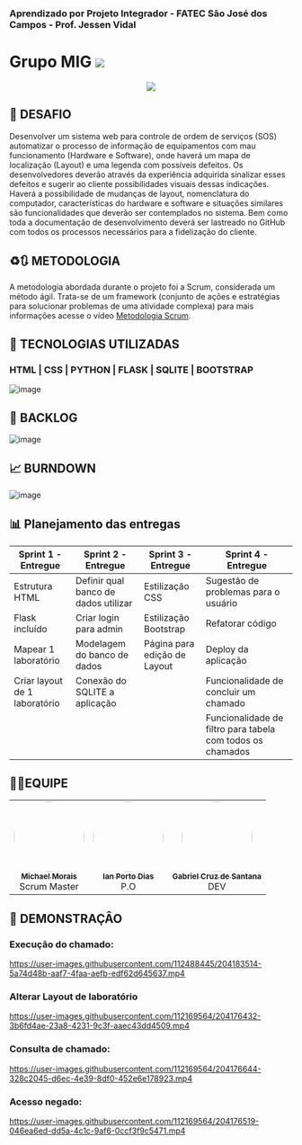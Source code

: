 

### Aprendizado por Projeto Integrador - FATEC São José dos Campos - Prof. Jessen Vidal

# Grupo MIG <a href="" target="_blank"><img src="https://img.shields.io/badge/status-em%20desenvolvimento-yellow"></a>


<div align="center"><img src="https://user-images.githubusercontent.com/53665466/200074701-d2e1f138-f30e-42d2-94f7-9f9211c5f206.png"> </div>




## 🎯 DESAFIO
Desenvolver um sistema web para controle de ordem de serviços (SOS) automatizar o processo de informação de equipamentos com mau funcionamento (Hardware e Software), onde haverá um mapa de localização (Layout) e uma legenda com possíveis defeitos. Os desenvolvedores deverão através da experiência adquirida sinalizar esses defeitos e sugerir ao cliente possibilidades visuais dessas indicações. Haverá a possibilidade de mudanças de layout, nomenclatura do computador, características do hardware e software e situações similares são funcionalidades que deverão ser contemplados no sistema. Bem como toda a documentação de desenvolvimento deverá ser lastreado no GitHub com todos os processos necessários para a fidelização do cliente.

## ♻️🔃 METODOLOGIA
A metodologia abordada durante o projeto foi a Scrum, considerada um método ágil. Trata-se de um framework (conjunto de ações e estratégias para solucionar problemas de uma atividade complexa) para mais informações acesse o vídeo [Metodologia Scrum](https://www.youtube.com/watch?v=XfvQWnRgxG0&t=130s).


## 📖 TECNOLOGIAS UTILIZADAS

### HTML | CSS | PYTHON | FLASK | SQLITE | BOOTSTRAP
![image](https://user-images.githubusercontent.com/53665466/200418928-4087e61d-6bd3-41a6-a213-954247235808.png)




## 📒 BACKLOG
![image](https://user-images.githubusercontent.com/53665466/200192935-3cc4d9aa-55e6-4f74-a6e4-4a88de80ccfc.png)



## 📈 BURNDOWN
![image](https://user-images.githubusercontent.com/53665466/204161910-49ef6c0a-9d96-41e5-a0f9-5da1943763a9.png)



## 📊 Planejamento das entregas
| Sprint 1 - Entregue  | Sprint 2 - Entregue | Sprint 3 - Entregue | Sprint 4 - Entregue |
| ------------- | ------------- | ------------ | ------------- |
| Estrutura HTML  | Definir qual banco de dados utilizar  | Estilização CSS | Sugestão de problemas para o usuário  |
| Flask incluído  | Criar login para admin  | Estilização Bootstrap | Refatorar código  |
| Mapear 1 laboratório  | Modelagem do banco de dados  | Página para edição de Layout |  Deploy da aplicação |
| Criar layout de 1 laboratório  | Conexão do SQLITE a aplicação |  | Funcionalidade de concluir um chamado  |
|                                |                               |  | Funcionalidade de filtro para tabela com todos os chamados |
## 🧑‍🚀EQUIPE


<table>


  <tr>
    <td align="center"><a href="https://github.com/itsmorais"><img style="border-radius: 50%;" src="https://user-images.githubusercontent.com/112488445/199853994-19d9594f-77fa-4b16-b5a6-e340643b59a3.jpeg" width="125px;" alt=""/><br /><sub><b>Michael Morais</b></sub></a><br /><a title="Rocketseat">Scrum Master</a></td>
    <td align="center"><a href="https://github.com/Ianportods"><img style="border-radius: 50%;" src="https://user-images.githubusercontent.com/112488445/199854486-20da8bf4-cf74-4836-96f8-12a9ce155f9c.jpg" width="125px;" alt=""/><br /><sub><b>Ian Porto Dias</b></sub></a><br /><a title="Rocketseat">P.O</a></td>
    <td align="center"><a href="https://github.com/GabbsSantana"><img style="border-radius: 50%;" src="https://user-images.githubusercontent.com/112488445/199855402-a5dda8d0-dadb-4b86-bb11-0f825572f14d.jpeg" width="125px;" alt=""/><br /><sub><b>Gabriel Cruz de Santana</b></sub></a><br /><a  title="Função">DEV</a></td>
   
</table>




## 🎥 DEMONSTRAÇÂO
### Execução do chamado: 

https://user-images.githubusercontent.com/112488445/204183514-5a74d48b-aaf7-4faa-aefb-edf62d645637.mp4


### Alterar Layout de laboratório 
https://user-images.githubusercontent.com/112169564/204176432-3b6fd4ae-23a8-4231-9c3f-aaec43dd4509.mp4
### Consulta de chamado:
https://user-images.githubusercontent.com/112169564/204176644-328c2045-d6ec-4e39-8df0-452e6e178923.mp4



### Acesso negado:
https://user-images.githubusercontent.com/112169564/204176519-046ea6ed-dd5a-4c1c-9af6-0ccf3f9c5471.mp4




















